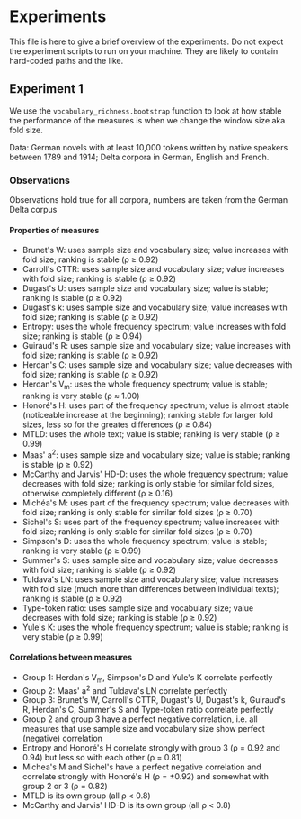 # Experiments #

This file is here to give a brief overview of the experiments. Do not
expect the experiment scripts to run on your machine. They are likely
to contain hard-coded paths and the like.

## Experiment 1 ##

We use the `vocabulary_richness.bootstrap` function to look at how
stable the performance of the measures is when we change the window
size aka fold size.

Data: German novels with at least 10,000 tokens written by native
speakers between 1789 and 1914; Delta corpora in German, English and
French.

### Observations ###

Observations hold true for all corpora, numbers are taken from the German Delta corpus

#### Properties of measures ####

  * Brunet's W: uses sample size and vocabulary size; value increases with fold size; ranking is stable (ρ ≥ 0.92)
  * Carroll's CTTR: uses sample size and vocabulary size; value increases with fold size; ranking is stable (ρ ≥ 0.92)
  * Dugast's U: uses sample size and vocabulary size; value is stable; ranking is stable (ρ ≥ 0.92)
  * Dugast's k: uses sample size and vocabulary size; value increases with fold size; ranking is stable (ρ ≥ 0.92)
  * Entropy: uses the whole frequency spectrum; value increases with fold size; ranking is stable (ρ ≥ 0.94)
  * Guiraud's R: uses sample size and vocabulary size; value increases with fold size; ranking is stable (ρ ≥ 0.92)
  * Herdan's C: uses sample size and vocabulary size; value decreases with fold size; ranking is stable (ρ ≥ 0.92)
  * Herdan's V<sub>m</sub>: uses the whole frequency spectrum; value is stable; ranking is very stable (ρ ≈ 1.00)
  * Honoré's H: uses part of the frequency spectrum; value is almost stable (noticeable increase at the beginning); ranking stable for larger fold sizes, less so for the greates differences (ρ ≥ 0.84)
  * MTLD: uses the whole text; value is stable; ranking is very stable (ρ ≥ 0.99)
  * Maas' a<sup>2</sup>: uses sample size and vocabulary size; value is stable; ranking is stable (ρ ≥ 0.92)
  * McCarthy and Jarvis' HD-D: uses the whole frequency spectrum; value decreases with fold size; ranking is only stable for similar fold sizes, otherwise completely different (ρ ≥ 0.16)
  * Michéa's M: uses part of the frequency spectrum; value decreases with fold size; ranking is only stable for similar fold sizes (ρ ≥ 0.70)
  * Sichel's S: uses part of the frequency spectrum; value increases with fold size; ranking is only stable for similar fold sizes (ρ ≥ 0.70)
  * Simpson's D: uses the whole frequency spectrum; value is stable; ranking is very stable (ρ ≥ 0.99)
  * Summer's S: uses sample size and vocabulary size; value decreases with fold size; ranking is stable (ρ ≥ 0.92)
  * Tuldava's LN: uses sample size and vocabulary size; value increases with fold size (much more than differences between individual texts); ranking is stable (ρ ≥ 0.92)
  * Type-token ratio: uses sample size and vocabulary size; value decreases with fold size; ranking is stable (ρ ≥ 0.92)
  * Yule's K: uses the whole frequency spectrum; value is stable; ranking is very stable (ρ ≥ 0.99)

#### Correlations between measures ####

  * Group 1: Herdan's V<sub>m</sub>, Simpson's D and Yule's K correlate perfectly
  * Group 2: Maas' a<sup>2</sup> and Tuldava's LN correlate perfectly
  * Group 3: Brunet's W, Carroll's CTTR, Dugast's U, Dugast's k, Guiraud's R, Herdan's C, Summer's S and Type-token ratio correlate perfectly
  * Group 2 and group 3 have a perfect negative correlation, i.e. all measures that use sample size and vocabulary size show perfect (negative) correlation
  * Entropy and Honoré's H correlate strongly with group 3 (ρ = 0.92 and 0.94) but less so with each other (ρ = 0.81)
  * Michea's M and Sichel's have a perfect negative correlation and correlate strongly with Honoré's H (ρ = ±0.92) and somewhat with group 2 or 3 (ρ = 0.82)
  * MTLD is its own group (all ρ < 0.8)
  * McCarthy and Jarvis' HD-D is its own group (all ρ < 0.8)
